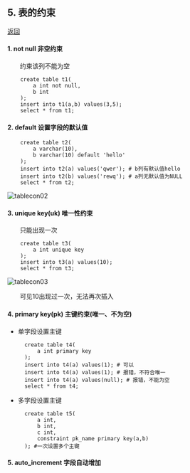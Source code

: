 ## 5. 表的约束

 [返回](README.md)

#### 1. **not null** 非空约束 

&emsp;&emsp;约束该列不能为空

		create table t1(
			a int not null,
			b int
		);
		insert into t1(a,b) values(3,5);
		select * from t1;


#### 2. **default** 设置字段的默认值

		create table t2(
			a varchar(10),
			b varchar(10) default 'hello'
		);
		insert into t2(a) values('qwer'); # b列有默认值hello
		insert into t2(b) values('rewq'); # a列无默认值为NULL
		select * from t2;

![tablecon02](https://github.com/Azurlin/Database_Notes/blob/master/image/tablecon02.png?raw=true)



		

#### 3. **unique key(uk)** 唯一性约束

&emsp;&emsp;只能出现一次

		create table t3(
			a int unique key
		);
		insert into t3(a) values(10);
		select * from t3;
![tablecon03](https://github.com/Azurlin/Database_Notes/blob/master/image/tablecon03.png?raw=true)


&emsp;&emsp;可见10出现过一次，无法再次插入

#### 4. **primary key(pk)** 主键约束(唯一、不为空)

- 单字段设置主键

		create table t4(
			a int primary key		
		);
		insert into t4(a) values(1); # 可以
		insert into t4(a) values(1); # 报错，不符合唯一
		insert into t4(a) values(null); # 报错，不能为空
		select * from t4;

- 多字段设置主键

		create table t5(
			a int,
			b int,
			c int,
			constraint pk_name primary key(a,b)
		); #一次设置多个主键

#### 5. **auto_increment** 字段自动增加